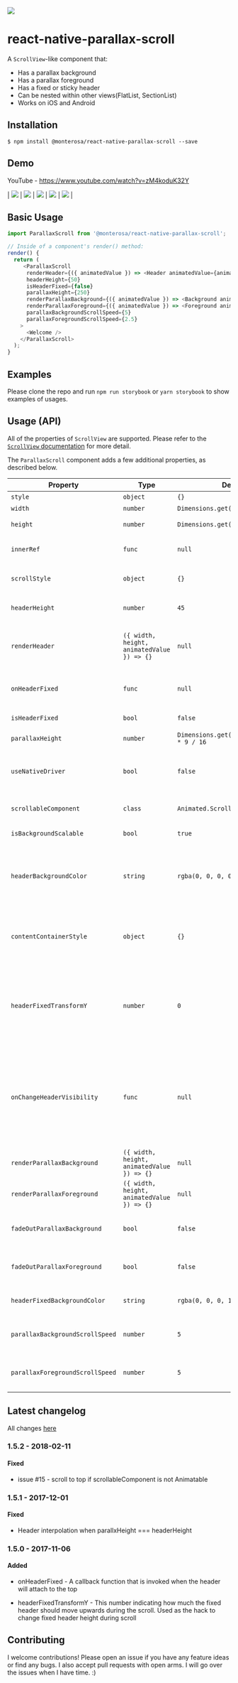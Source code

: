 [![](https://img.shields.io/npm/dm/@monterosa/react-native-parallax-scroll.svg?style=flat-square)](https://www.npmjs.com/package/@monterosa/react-native-parallax-scroll)

# react-native-parallax-scroll

A `ScrollView`-like component that:

* Has a parallax background
* Has a parallax foreground
* Has a fixed or sticky header
* Can be nested within other views(FlatList, SectionList)
* Works on iOS and Android

## Installation

```
$ npm install @monterosa/react-native-parallax-scroll --save
```

## Demo

YouTube - https://www.youtube.com/watch?v=zM4koduK32Y

| ![](./demo/ios-demo-1.gif) | ![](./demo/ios-demo-2.gif) |
![](./demo/ios-demo-3.gif) | ![](./demo/demo-1.gif) | ![](./demo/demo-2.gif) |

## Basic Usage

```js
import ParallaxScroll from '@monterosa/react-native-parallax-scroll';

// Inside of a component's render() method:
render() {
  return (
     <ParallaxScroll
      renderHeader={({ animatedValue }) => <Header animatedValue={animatedValue} />}
      headerHeight={50}
      isHeaderFixed={false}
      parallaxHeight={250}
      renderParallaxBackground={({ animatedValue }) => <Background animatedValue={animatedValue} />}
      renderParallaxForeground={({ animatedValue }) => <Foreground animatedValue={animatedValue} />}
      parallaxBackgroundScrollSpeed={5}
      parallaxForegroundScrollSpeed={2.5}
    >
      <Welcome />
    </ParallaxScroll>
  );
}
```

## Examples

Please clone the repo and run `npm run storybook` or `yarn storybook` to show examples of usages.

## Usage (API)

All of the properties of `ScrollView` are supported. Please refer to the
[`ScrollView` documentation](https://facebook.github.io/react-native/docs/scrollview.html) for more detail.

The `ParallaxScroll` component adds a few additional properties, as described below.

| Property                        | Type                                       | Defaut                                    | Description                                                                                                                                                                                         |
| ------------------------------- | ------------------------------------------ | ----------------------------------------- | --------------------------------------------------------------------------------------------------------------------------------------------------------------------------------------------------- |
| `style`                         | `object`                                   | `{}`                                      | Component's styles                                                                                                                                                                                  |
| `width`                         | `number`                                   | `Dimensions.get('window').width`          | Component's width.                                                                                                                                                                                  |
| `height`                        | `number`                                   | `Dimensions.get('window').height`         | Component's height.                                                                                                                                                                                 |
| `innerRef`                      | `func`                                     | `null`                                    | To get a reference to the scrollable component.                                                                                                                                                     |
| `scrollStyle`                   | `object`                                   | `{}`                                      | These styles will be applied to the scroll view.                                                                                                                                                    |
| `headerHeight`                  | `number`                                   | `45`                                      | This is the height of sticky(fixed) header.                                                                                                                                                         |
| `renderHeader`                  | `({ width, height, animatedValue }) => {}` | `null`                                    | This renders an optional sticky(fixed) header that will be visible to the top of the view.                                                                                                          |
| `onHeaderFixed`                 | `func`                                     | `null`                                    | A callback function that is invoked when the header will attach to the top.                                                                                                                         |
| `isHeaderFixed`                 | `bool`                                     | `false`                                   | Is header fixed to top(not sticky)?                                                                                                                                                                 |
| `parallaxHeight`                | `number`                                   | `Dimensions.get('window').width * 9 / 16` | This is the height of parallax.                                                                                                                                                                     |
| `useNativeDriver`               | `bool`                                     | `false`                                   | Enable [Native driver](https://facebook.github.io/react-native/blog/2017/02/14/using-native-driver-for-animated.html) for animated. NOTE: Works only with `Animated.ScrollView` component.          |
| `scrollableComponent`           | `class`                                    | `Animated.ScrollView`                     | This is a class of scrollable component.                                                                                                                                                            |
| `isBackgroundScalable`          | `bool`                                     | `true`                                    | Is background scalable on iOS?                                                                                                                                                                      |
| `headerBackgroundColor`         | `string`                                   | `rgba(0, 0, 0, 0)`                        | The color of the unsticked(unfixed) header background. Can be empty `''` string. NOTE: Dosen't work with useNativeDriver.                                                                           |
| `contentContainerStyle`         | `object`                                   | `{}`                                      | These styles will be applied to the scroll view content container which wraps all of the child views.                                                                                               |
| `headerFixedTransformY`         | `number`                                   | `0`                                       | This number indicating how much the fixed header should move upwards during the scroll. Used as the hack to change fixed header height during scroll.                                               |
| `onChangeHeaderVisibility`      | `func`                                     | `null`                                    | A callback function that is invoked when the parallax header is hidden or shown (as the user is scrolling). Function is called with a `boolean` value to indicate whether header is visible or not. |
| `renderParallaxBackground`      | `({ width, height, animatedValue }) => {}` | `null`                                    | This renders the background of the parallax.                                                                                                                                                        |
| `renderParallaxForeground`      | `({ width, height, animatedValue }) => {}` | `null`                                    | This renders the foreground of the parallax.                                                                                                                                                        |
| `fadeOutParallaxBackground`     | `bool`                                     | `false`                                   | If `true`, the background will fade out as the user scrolls up.                                                                                                                                     |
| `fadeOutParallaxForeground`     | `bool`                                     | `false`                                   | If `true`, the foreground will fade out as the user scrolls up.                                                                                                                                     |
| `headerFixedBackgroundColor`    | `string`                                   | `rgba(0, 0, 0, 1)`                        | The color of the sticked(fixed) header background.                                                                                                                                                  |
| `parallaxBackgroundScrollSpeed` | `number`                                   | `5`                                       | The speed factor that the background moves at relative to the scroll content.                                                                                                                       |
| `parallaxForegroundScrollSpeed` | `number`                                   | `5`                                       | The speed factor that the foreground moves at relative to the scroll content.                                                                                                                       |

## Latest changelog

All changes [here](./CHANGELOG.md)

### 1.5.2 - 2018-02-11

#### Fixed

* issue #15 - scroll to top if scrollableComponent is not Animatable

### 1.5.1 - 2017-12-01

#### Fixed

* Header interpolation when parallxHeight === headerHeight

### 1.5.0 - 2017-11-06

#### Added

* onHeaderFixed - A callback function that is invoked when the header will attach to the top

* headerFixedTransformY - This number indicating how much the fixed header should move upwards during the scroll. Used as the hack to change fixed header height during scroll

## Contributing

I welcome contributions! Please open an issue if you have any feature ideas
or find any bugs. I also accept pull requests with open arms. I will
go over the issues when I have time. :)
